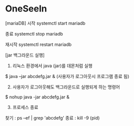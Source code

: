 # OneSeeIn


[mariaDB]
시작
systemctl start mariadb

 

종료
systemctl stop mariadb

 

재시작
systemctl restart mariadb


[jar 백그라운드 실행]
1. 리눅스 환경에서 java (jar)를 데몬처럼 실행

$ java –jar abcdefg.jar &
(사용자가 로그아웃시 프로그램 종료 됨)

 

2. 사용자가 로그아웃해도 백그라운드로 실행되게 하는 명령어

$ nohup java -jar abcdefg.jar &

 

3. 프로세스 종료

찾기 : ps –ef | grep 'abcdefg'
종료 : kill -9 (pid)
